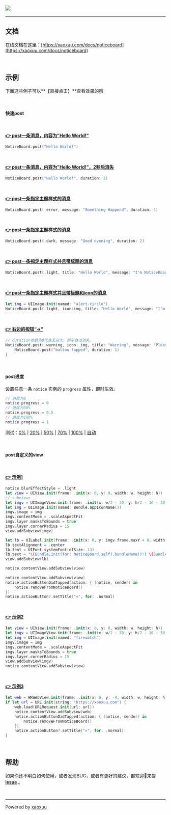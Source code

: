 # ![](https://raw.githubusercontent.com/xaoxuu/NoticeBoard/master/resources/header.png)

<hr>

## 文档

在线文档在这里：[https://xaoxuu.com/docs/noticeboard](https://xaoxuu.com/docs/noticeboard)

<br>

## 示例

下面这些例子可以**【直接点击】**查看效果的哦

<br>

#### 快速post

<br>



**[👉 post一条消息，内容为"Hello World!"](cmd://fastpost:1)**

```swift
NoticeBoard.post("Hello World!")
```
<br>

**[👉 post一条消息，内容为"Hello World!"，2秒后消失](cmd://fastpost:2)**

```swift
NoticeBoard.post("Hello World!", duration: 2)
```
<br>

**[👉 post一条指定主题样式的消息](cmd://fastpost:11)**

```swift
NoticeBoard.post(.error, message: "Something Happend", duration: 5)
```
<br>

**[👉 post一条指定主题样式的消息](cmd://fastpost:12)**

```swift
NoticeBoard.post(.dark, message: "Good evening", duration: 2)
```
<br>

**[👉 post一条指定主题样式并且带标题的消息](cmd://fastpost:21)**

```swift
NoticeBoard.post(.light, title: "Hello World", message: "I'm NoticeBoard.", duration: 2)
```
<br>

**[👉 post一条指定主题样式并且带标题和icon的消息](cmd://fastpost:31)**

```swift
let img = UIImage.init(named: "alert-circle")
NoticeBoard.post(.light, icon:img, title: "Hello World", message: "I'm NoticeBoard.", duration: 2)
```
<br>

**[👉 右边的按钮“→”](cmd://fastpost:41)**

```swift
// duration参数为0代表无穷大，即不自动消失。
NoticeBoard.post(.warning, icon: img, title: "Warning", message: "Please see more info", duration: 0) { (notice, sender) in
    NoticeBoard.post("button tapped", duration: 1)
}
```

<br>



#### post进度

设置任意一条 `notice` 实例的 `progress` 属性，即时生效。

```swift
// 进度为0
notice.progress = 0
// 进度为50%
notice.progress = 0.5
// 进度为100%
notice.progress = 1
```

测试：[0%](cmd://postpro:0) | [20%](cmd://postpro:20) | [50%](cmd://postpro:50) | [70%](cmd://postpro:70) | [100%](cmd://postpro:100) | [自动](cmd://postpro:1000)

<br>

#### post自定义的view

<br>

**[👉 示例1](cmd://postcustom:1)**

```swift
notice.blurEffectStyle = .light
let view = UIView.init(frame: .init(x: 0, y: 0, width: w, height: h))
// subviews
let imgv = UIImageView.init(frame: .init(x: w/2 - 30, y: h/2 - 16 - 30, width: 60, height: 60))
let img = UIImage.init(named: Bundle.appIconName())
imgv.image = img
imgv.contentMode = .scaleAspectFit
imgv.layer.masksToBounds = true
imgv.layer.cornerRadius = 15
view.addSubview(imgv)

let lb = UILabel.init(frame: .init(x: 0, y: imgv.frame.maxY + 8, width: w, height: 20))
lb.textAlignment = .center
lb.font = UIFont.systemFont(ofSize: 13)
lb.text = "\(Bundle.init(for: NoticeBoard.self).bundleName()!) \(Bundle.init(for: NoticeBoard.self).bundleShortVersionString()!)"
view.addSubview(lb)

notice.contentView.addSubview(view)
                                    
notice.contentView.addSubview(view)
notice.actionButtonDidTapped(action: { (notice, sender) in
    notice.removeFromNoticeBoard()
})
notice.actionButton?.setTitle("✕", for: .normal)
```

<br>

**[👉 示例2](cmd://postcustom:2)**

```swift
let view = UIView.init(frame: .init(x: 0, y: 0, width: w, height: h))
let imgv = UIImageView.init(frame: .init(x: w/2 - 30, y: h/2 - 16 - 30, width: 60, height: 60))
let img = UIImage.init(named: "firewatch")
imgv.image = img
imgv.contentMode = .scaleAspectFit
imgv.layer.masksToBounds = true
imgv.layer.cornerRadius = 15
view.addSubview(imgv)
notice.contentView.addSubview(view)
```

<br>

**[👉 示例3](cmd://postcustom:3)**

```swift
let web = WKWebView.init(frame: .init(x: 0, y: -4, width: w, height: h))
if let url = URL.init(string: "https://xaoxuu.com") {
    web.load(URLRequest.init(url: url))
    notice.contentView.addSubview(web)
    notice.actionButtonDidTapped(action: { (notice, sender) in
        notice.removeFromNoticeBoard()
    })
    notice.actionButton?.setTitle("✕", for: .normal)
}
```



<br>

## 帮助

如果你还不明白如何使用，或者发现BUG，或者有更好的建议，都欢迎👏来提 [**issue**](https://github.com/xaoxuu/NoticeBoard/issues) 。

<br>

<hr>

Powered by [xaoxuu](https://xaoxuu.com)

<br><br><br><br>